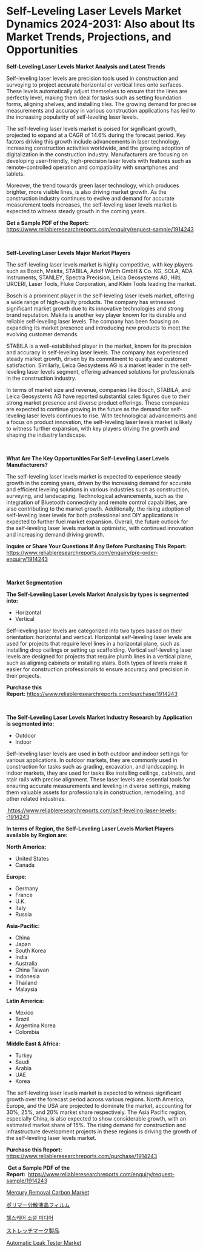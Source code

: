 <p><h1>Self-Leveling Laser Levels Market Dynamics 2024-2031: Also about Its Market Trends, Projections, and Opportunities</h1></p><p><strong>Self-Leveling Laser Levels Market Analysis and Latest Trends</strong></p>
<p><p>Self-leveling laser levels are precision tools used in construction and surveying to project accurate horizontal or vertical lines onto surfaces. These levels automatically adjust themselves to ensure that the lines are perfectly level, making them ideal for tasks such as setting foundation forms, aligning shelves, and installing tiles. The growing demand for precise measurements and accuracy in various construction applications has led to the increasing popularity of self-leveling laser levels.</p><p>The self-leveling laser levels market is poised for significant growth, projected to expand at a CAGR of 14.6% during the forecast period. Key factors driving this growth include advancements in laser technology, increasing construction activities worldwide, and the growing adoption of digitalization in the construction industry. Manufacturers are focusing on developing user-friendly, high-precision laser levels with features such as remote-controlled operation and compatibility with smartphones and tablets.</p><p>Moreover, the trend towards green laser technology, which produces brighter, more visible lines, is also driving market growth. As the construction industry continues to evolve and demand for accurate measurement tools increases, the self-leveling laser levels market is expected to witness steady growth in the coming years.</p></p>
<p><strong>Get a Sample PDF of the Report:&nbsp;</strong> <a href="https://www.reliableresearchreports.com/enquiry/request-sample/1914243">https://www.reliableresearchreports.com/enquiry/request-sample/1914243</a></p>
<p>&nbsp;</p>
<p><strong>Self-Leveling Laser Levels Major Market Players</strong></p>
<p><p>The self-leveling laser levels market is highly competitive, with key players such as Bosch, Makita, STABILA, Adolf Würth GmbH & Co. KG, SOLA, ADA Instruments, STANLEY, Spectra Precision, Leica Geosystems AG, Hilti, URCERI, Laser Tools, Fluke Corporation, and Klein Tools leading the market.</p><p>Bosch is a prominent player in the self-leveling laser levels market, offering a wide range of high-quality products. The company has witnessed significant market growth due to its innovative technologies and strong brand reputation. Makita is another key player known for its durable and reliable self-leveling laser levels. The company has been focusing on expanding its market presence and introducing new products to meet the evolving customer demands.</p><p>STABILA is a well-established player in the market, known for its precision and accuracy in self-leveling laser levels. The company has experienced steady market growth, driven by its commitment to quality and customer satisfaction. Similarly, Leica Geosystems AG is a market leader in the self-leveling laser levels segment, offering advanced solutions for professionals in the construction industry.</p><p>In terms of market size and revenue, companies like Bosch, STABILA, and Leica Geosystems AG have reported substantial sales figures due to their strong market presence and diverse product offerings. These companies are expected to continue growing in the future as the demand for self-leveling laser levels continues to rise. With technological advancements and a focus on product innovation, the self-leveling laser levels market is likely to witness further expansion, with key players driving the growth and shaping the industry landscape.</p></p>
<p>&nbsp;</p>
<p><strong>What Are The Key Opportunities For Self-Leveling Laser Levels Manufacturers?</strong></p>
<p><p>The self-leveling laser levels market is expected to experience steady growth in the coming years, driven by the increasing demand for accurate and efficient leveling solutions in various industries such as construction, surveying, and landscaping. Technological advancements, such as the integration of Bluetooth connectivity and remote control capabilities, are also contributing to the market growth. Additionally, the rising adoption of self-leveling laser levels for both professional and DIY applications is expected to further fuel market expansion. Overall, the future outlook for the self-leveling laser levels market is optimistic, with continued innovation and increasing demand driving growth.</p></p>
<p><strong>Inquire or Share Your Questions If Any Before Purchasing This Report:</strong> <a href="https://www.reliableresearchreports.com/enquiry/pre-order-enquiry/1914243">https://www.reliableresearchreports.com/enquiry/pre-order-enquiry/1914243</a></p>
<p>&nbsp;</p>
<p><strong>Market Segmentation</strong></p>
<p><strong>The Self-Leveling Laser Levels Market Analysis by types is segmented into:</strong></p>
<p><ul><li>Horizontal</li><li>Vertical</li></ul></p>
<p><p>Self-leveling laser levels are categorized into two types based on their orientation: horizontal and vertical. Horizontal self-leveling laser levels are used for projects that require level lines in a horizontal plane, such as installing drop ceilings or setting up scaffolding. Vertical self-leveling laser levels are designed for projects that require plumb lines in a vertical plane, such as aligning cabinets or installing stairs. Both types of levels make it easier for construction professionals to ensure accuracy and precision in their projects.</p></p>
<p><strong>Purchase this Report:&nbsp;</strong><a href="https://www.reliableresearchreports.com/purchase/1914243">https://www.reliableresearchreports.com/purchase/1914243</a></p>
<p>&nbsp;</p>
<p><strong>The Self-Leveling Laser Levels Market Industry Research by Application is segmented into:</strong></p>
<p><ul><li>Outdoor</li><li>Indoor</li></ul></p>
<p><p>Self-leveling laser levels are used in both outdoor and indoor settings for various applications. In outdoor markets, they are commonly used in construction for tasks such as grading, excavation, and landscaping. In indoor markets, they are used for tasks like installing ceilings, cabinets, and stair rails with precise alignment. These laser levels are essential tools for ensuring accurate measurements and leveling in diverse settings, making them valuable assets for professionals in construction, remodeling, and other related industries.</p></p>
<p><a href="https://www.reliableresearchreports.com/self-leveling-laser-levels-r1914243">&nbsp;https://www.reliableresearchreports.com/self-leveling-laser-levels-r1914243</a></p>
<p><strong>In terms of Region, the Self-Leveling Laser Levels Market Players available by Region are:</strong></p>
<p>
    <p> <strong> North America: </strong>
        <ul>
            <li>United States</li>
            <li>Canada</li>
        </ul>
        </p> 
    <p> <strong> Europe: </strong>
        <ul>
            <li>Germany</li>
            <li>France</li>
            <li>U.K.</li>
            <li>Italy</li>
            <li>Russia</li>
        </ul>
        </p> 
    <p> <strong> Asia-Pacific: </strong>
        <ul>
            <li>China</li>
            <li>Japan</li>
            <li>South Korea</li>
            <li>India</li>
            <li>Australia</li>
            <li>China Taiwan</li>
            <li>Indonesia</li>
            <li>Thailand</li>
            <li>Malaysia</li>
        </ul>
        </p> 
    <p> <strong> Latin America: </strong>
        <ul>
            <li>Mexico</li>
            <li>Brazil</li>
            <li>Argentina Korea</li>
            <li>Colombia</li>
        </ul>
        </p> 
    <p> <strong> Middle East & Africa: </strong>
        <ul>
            <li>Turkey</li>
            <li>Saudi</li>
            <li>Arabia</li>
            <li>UAE</li>
            <li>Korea</li>
        </ul>
    </p>
    </p>
<p><p>The self-leveling laser levels market is expected to witness significant growth over the forecast period across various regions. North America, Europe, and the USA are projected to dominate the market, accounting for 30%, 25%, and 20% market share respectively. The Asia Pacific region, especially China, is also expected to show considerable growth, with an estimated market share of 15%. The rising demand for construction and infrastructure development projects in these regions is driving the growth of the self-leveling laser levels market.</p></p>
<p><strong>Purchase this Report: </strong><a href="https://www.reliableresearchreports.com/purchase/1914243">https://www.reliableresearchreports.com/purchase/1914243</a></p>
<p>&nbsp;<strong>Get a Sample PDF of the Report:&nbsp;&nbsp;</strong><a href="https://www.reliableresearchreports.com/enquiry/request-sample/1914243">https://www.reliableresearchreports.com/enquiry/request-sample/1914243</a></p>
<p><strong></strong></p>
<p><p><a href="https://issuu.com/reportprime-2/docs/mercury-removal-carbon-market-size-2030.pptx">Mercury Removal Carbon Market</a></p><p><a href="https://github.com/Sophiaard2003/Market-Research-Report-List-1/blob/main/745126344994.md">ポリマー分散液晶フィルム</a></p><p><a href="https://github.com/BrettWeberrt8767765/Market-Research-Report-List-1/blob/main/794480040913.md">헬스케어 소셜 미디어</a></p><p><a href="https://github.com/hilmi-2a/Market-Research-Report-List-1/blob/main/328838844993.md">ストレッチマーク製品</a></p><p><a href="https://github.com/jerrycopelandthomaswsqd8q/Market-Research-Report-List-2/blob/main/automatic-leak-tester-market.md">Automatic Leak Tester Market</a></p></p>